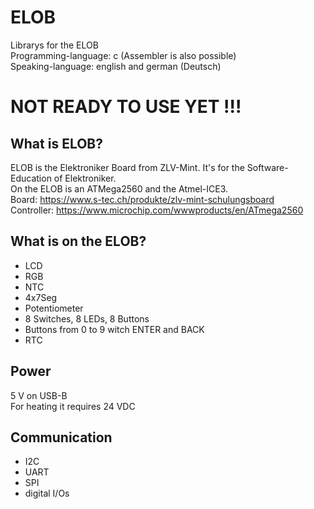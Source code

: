 # ELOB
Librarys for the ELOB <br>
Programming-language: c (Assembler is also possible)<br>
Speaking-language: english and german (Deutsch)

# NOT READY TO USE YET !!!

## What is ELOB?
ELOB is the Elektroniker Board from ZLV-Mint. It's for the Software-Education of Elektroniker. <br>
On the ELOB is an ATMega2560 and the Atmel-ICE3. <br>
Board:	https://www.s-tec.ch/produkte/zlv-mint-schulungsboard  <br> 
Controller: https://www.microchip.com/wwwproducts/en/ATmega2560 <br>

## What is on the ELOB?
- LCD <br>
- RGB <br>
- NTC <br>
- 4x7Seg <br>
- Potentiometer <br>
- 8 Switches, 8 LEDs, 8 Buttons <br>
- Buttons from 0 to 9 witch ENTER and BACK <br>
- RTC <br>

## Power
5 V on USB-B <br>
For heating it requires 24 VDC

## Communication
- I2C <br>
- UART  <br>
- SPI <br>
- digital I/Os <br>
